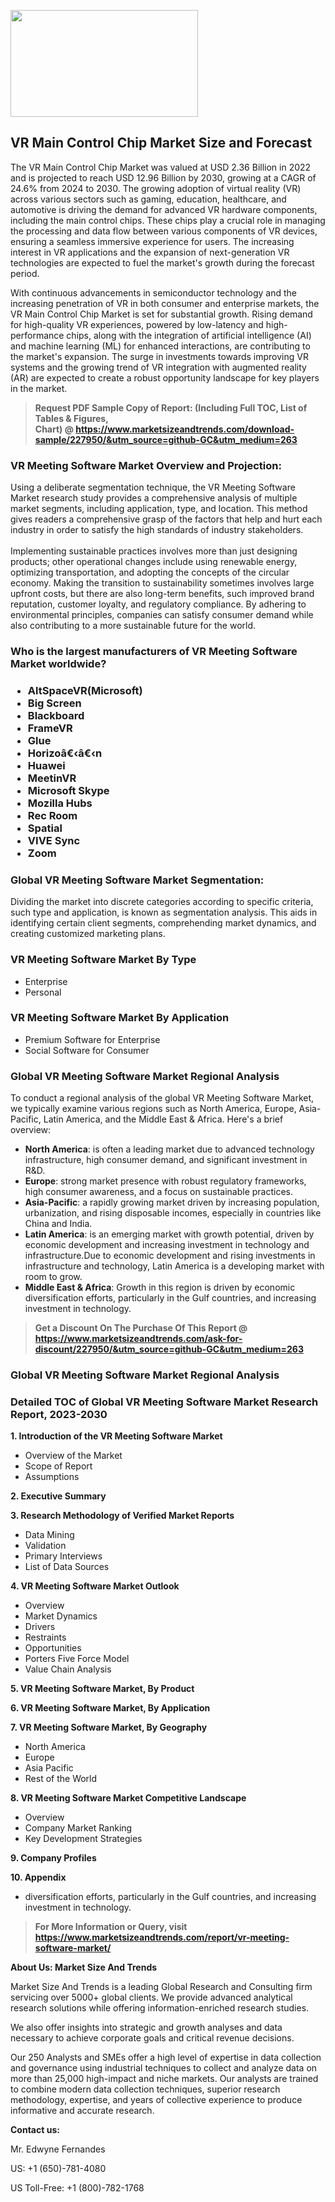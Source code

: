 <p><img class="alignnone size-medium wp-image-20088" src="https://ffe5etoiles.com/wp-content/uploads/2024/12/MST1-300x171.png" alt="" width="300" height="171" /></p><h2>VR Main Control Chip Market Size and Forecast</h2><p>The VR Main Control Chip Market was valued at USD 2.36 Billion in 2022 and is projected to reach USD 12.96 Billion by 2030, growing at a CAGR of 24.6% from 2024 to 2030. The growing adoption of virtual reality (VR) across various sectors such as gaming, education, healthcare, and automotive is driving the demand for advanced VR hardware components, including the main control chips. These chips play a crucial role in managing the processing and data flow between various components of VR devices, ensuring a seamless immersive experience for users. The increasing interest in VR applications and the expansion of next-generation VR technologies are expected to fuel the market's growth during the forecast period.</p><p>With continuous advancements in semiconductor technology and the increasing penetration of VR in both consumer and enterprise markets, the VR Main Control Chip Market is set for substantial growth. Rising demand for high-quality VR experiences, powered by low-latency and high-performance chips, along with the integration of artificial intelligence (AI) and machine learning (ML) for enhanced interactions, are contributing to the market's expansion. The surge in investments towards improving VR systems and the growing trend of VR integration with augmented reality (AR) are expected to create a robust opportunity landscape for key players in the market.</p></p><blockquote id="" class=""><strong>Request PDF Sample Copy of Report: (Including Full TOC, List of Tables &amp; Figures, Chart)&nbsp;@&nbsp;<strong><a href="https://www.marketsizeandtrends.com/download-sample/227950/&utm_source=github-GC&utm_medium=263" target="_blank">https://www.marketsizeandtrends.com/download-sample/227950/&utm_source=github-GC&utm_medium=263</a></strong></strong></blockquote><h3 id="" class="">VR Meeting Software Market&nbsp;Overview and Projection:</h3><p id="" class="">Using a deliberate segmentation technique, the VR Meeting Software Market research study provides a comprehensive analysis of multiple market segments, including application, type, and location. This method gives readers a comprehensive grasp of the factors that help and hurt each industry in order to satisfy the high standards of industry stakeholders. <br /> <br />Implementing sustainable practices involves more than just designing products; other operational changes include using renewable energy, optimizing transportation, and adopting the concepts of the circular economy. Making the transition to sustainability sometimes involves large upfront costs, but there are also long-term benefits, such improved brand reputation, customer loyalty, and regulatory compliance. By adhering to environmental principles, companies can satisfy consumer demand while also contributing to a more sustainable future for the world.</p><h3 id="" class="">Who is the largest manufacturers of&nbsp;VR Meeting Software Market worldwide?</h3><h3 class=""><p><ul><li>AltSpaceVR(Microsoft) </li><li> Big Screen </li><li> Blackboard </li><li> FrameVR </li><li> Glue </li><li> Horizoâ€‹â€‹n </li><li> Huawei </li><li> MeetinVR </li><li> Microsoft Skype </li><li> Mozilla Hubs </li><li> Rec Room </li><li> Spatial </li><li> VIVE Sync </li><li> Zoom</li></ul></p></h3><h3 id="" class="">Global&nbsp;VR Meeting Software Market Segmentation:</h3><p id="" class="">Dividing the market into discrete categories according to specific criteria, such type and application, is known as segmentation analysis. This aids in identifying certain client segments, comprehending market dynamics, and creating customized marketing plans.</p><h3 id="" class="">VR Meeting Software Market&nbsp;By Type</h3><p><p><ul><li>Enterprise</li><li> Personal</p></li></ul></p></p><h3 id="" class="">VR Meeting Software Market&nbsp;By Application</h3><p class=""><p><ul><li>Premium Software for Enterprise</li><li> Social Software for Consumer</li></ul></p></p><h3 id="" class="">Global VR Meeting Software Market Regional Analysis</h3><p id="" class="">To conduct a regional analysis of the global VR Meeting Software Market, we typically examine various regions such as North America, Europe, Asia-Pacific, Latin America, and the Middle East &amp; Africa. Here's a brief overview:</p><ul><li><strong>North America</strong>: is often a leading market due to advanced technology infrastructure, high consumer demand, and significant investment in R&amp;D.</li><li><strong>Europe</strong>: strong market presence with robust regulatory frameworks, high consumer awareness, and a focus on sustainable practices.</li><li><strong>Asia-Pacific</strong>: a rapidly growing market driven by increasing population, urbanization, and rising disposable incomes, especially in countries like China and India.</li><li><strong>Latin America</strong>: is an emerging market with growth potential, driven by economic development and increasing investment in technology and infrastructure.Due to economic development and rising investments in infrastructure and technology, Latin America is a developing market with room to grow.</li><li><strong>Middle East &amp; Africa</strong>: Growth in this region is driven by economic diversification efforts, particularly in the Gulf countries, and increasing investment in technology.</li></ul><blockquote id="" class=""><strong>Get a Discount On The Purchase Of This Report @ <strong><a href="https://www.marketsizeandtrends.com/ask-for-discount/227950/&utm_source=github-GC&utm_medium=263" target="_blank">https://www.marketsizeandtrends.com/ask-for-discount/227950/&utm_source=github-GC&utm_medium=263</a></strong></strong></blockquote><h3 id="" class="">Global VR Meeting Software Market Regional Analysis</h3><h3 id="" class="">Detailed TOC of Global VR Meeting Software Market Research Report, 2023-2030</h3><p id="" class=""><strong>1. Introduction of the VR Meeting Software Market</strong></p><ul><li>Overview of the Market</li><li>Scope of Report</li><li>Assumptions</li></ul><p id="" class=""><strong>2. Executive Summary</strong></p><p id="" class=""><strong>3. Research Methodology of Verified Market Reports</strong></p><ul><li>Data Mining</li><li>Validation</li><li>Primary Interviews</li><li>List of Data Sources</li></ul><p id="" class=""><strong>4. VR Meeting Software Market Outlook</strong></p><ul><li>Overview</li><li>Market Dynamics</li><li>Drivers</li><li>Restraints</li><li>Opportunities</li><li>Porters Five Force Model</li><li>Value Chain Analysis</li></ul><p id="" class=""><strong>5. VR Meeting Software Market, By Product</strong></p><p id="" class=""><strong>6. VR Meeting Software Market, By Application</strong></p><p id="" class=""><strong>7. VR Meeting Software Market, By Geography</strong></p><ul><li>North America</li><li>Europe</li><li>Asia Pacific</li><li>Rest of the World</li></ul><p id="" class=""><strong>8. VR Meeting Software Market Competitive Landscape</strong></p><ul><li>Overview</li><li>Company Market Ranking</li><li>Key Development Strategies</li></ul><p id="" class=""><strong>9. Company Profiles</strong></p><p id="" class=""><strong>10. Appendix</strong></p><ul><li>diversification efforts, particularly in the Gulf countries, and increasing investment in technology.</li></ul><blockquote id="" class=""><strong>For More Information or Query, visit <strong><strong><a href="https://www.marketsizeandtrends.com/report/vr-meeting-software-market/" target="_blank">https://www.marketsizeandtrends.com/report/vr-meeting-software-market/</a></strong></strong></strong></blockquote><p id="" class=""><strong>About Us: Market Size And Trends</strong></p><p id="" class="">Market Size And Trends is a leading Global Research and Consulting firm servicing over 5000+ global clients. We provide advanced analytical research solutions while offering information-enriched research studies.</p><p id="" class="">We also offer insights into strategic and growth analyses and data necessary to achieve corporate goals and critical revenue decisions.</p><p id="" class="">Our 250 Analysts and SMEs offer a high level of expertise in data collection and governance using industrial techniques to collect and analyze data on more than 25,000 high-impact and niche markets. Our analysts are trained to combine modern data collection techniques, superior research methodology, expertise, and years of collective experience to produce informative and accurate research.</p><p id="" class=""><strong>Contact us:</strong></p><p id="" class="">Mr. Edwyne Fernandes</p><p id="" class="">US: +1 (650)-781-4080</p><p id="" class="">US Toll-Free: +1 (800)-782-1768</p>
